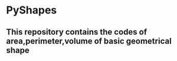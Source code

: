 # PyShapes

## This repository contains the codes of area,perimeter,volume of basic geometrical shape
